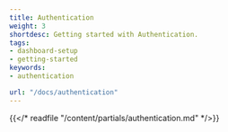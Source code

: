 ```yaml
---
title: Authentication
weight: 3
shortdesc: Getting started with Authentication.
tags:
- dashboard-setup
- getting-started
keywords:
- authentication

url: "/docs/authentication"
---
```


{{</* readfile "/content/partials/authentication.md" */>}}